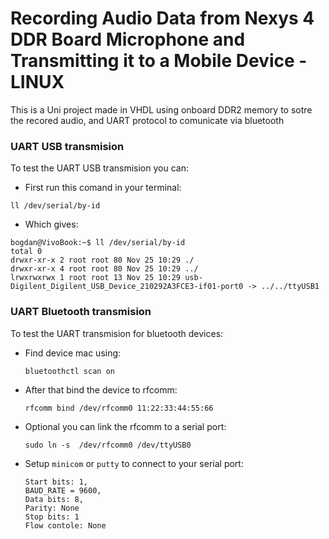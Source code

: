# Recording Audio Data from Nexys 4 DDR Board Microphone and Transmitting it to a Mobile Device - LINUX

This is a Uni project made in VHDL using onboard DDR2 memory to sotre the recored audio, and UART protocol to comunicate via bluetooth

### UART USB transmision

To test the UART USB transmision  you can:
  - First run this comand in your terminal:
  
  ```ll /dev/serial/by-id```
  
  - Which gives:
  
  ```
  bogdan@VivoBook:~$ ll /dev/serial/by-id
  total 0
  drwxr-xr-x 2 root root 80 Nov 25 10:29 ./
  drwxr-xr-x 4 root root 80 Nov 25 10:29 ../
  lrwxrwxrwx 1 root root 13 Nov 25 10:29 usb-Digilent_Digilent_USB_Device_210292A3FCE3-if01-port0 -> ../../ttyUSB1
  ```

### UART Bluetooth transmision

To test the UART transmision for bluetooth devices:

  - Find device mac using:
  
    `bluetoothctl scan on`
    
  - After that bind the device to rfcomm:
  
    `rfcomm bind /dev/rfcomm0 11:22:33:44:55:66`
    
  - Optional you can link the rfcomm to a serial port:
  
    `sudo ln -s  /dev/rfcomm0 /dev/ttyUSB0`
    
  - Setup `minicom` or `putty` to connect to your serial port:
    ```
    Start bits: 1,
    BAUD_RATE = 9600,
    Data bits: 8,
    Parity: None
    Stop bits: 1
    Flow contole: None
    ```
